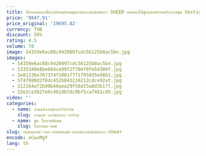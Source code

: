```yaml
---
title: ที่กําหนดเองสีม่วงอ่อนพรหมชุดภาพลวงตาแขนยาว SHEER คอดอกไม้ชุดบอลพรรคประกวดชุด Vestido De 16 VX Anos
price: '9847.91'
price_original: '19695.82'
currency: THB
discount: 50%
rating: 4.5
volume: 78
image: S4359e6ac08c9420897cdc56125b0ac5bn.jpg
images:
  - S4359e6ac08c9420897cdc56125b0ac5bn.jpg
  - S335349e8be664ce99f2f704f0fe54380f.jpg
  - Se81236e767374f1081f771f05855e98b1.jpg
  - S747980d2f8dc452b843216212cdce92aY.jpg
  - S12164af2b99b46aea29f58a55a8d3b17l.jpg
  - S3e2ce3827e9c461db7dc0bf5ca7481cdV.jpg
video: ''
categories:
  - name: งานแต่งงานและกิจกรรม
    slug: งานแต-งงานและก-จกรรม
  - name: ชุด โอกาสพิเศษ
    slug: โอกาสพ-เศษ
slug: าหนดเองส-วงอ-อนพรหมช-ดภาพลวงตาแขนยาว-sheer
encode: oCwvMgY
lang: th
---
```

  